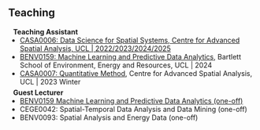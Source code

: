 ## Teaching

<h4 style="margin:0 10px 0;">Teaching Assistant</h4>

<ul style="margin:0 0 5px;">
  <li><a href="https://eccv2022.ecva.net/"><autocolor>CASA0006: Data Science for Spatial Systems, Centre for Advanced Spatial Analysis, UCL | 2022/2023/2024/2025 </autocolor></a></li>
  <li><a href="https://www.ucl.ac.uk/module-catalogue/modules/machine-learning-and-predictive-data-analytics-BENV0159"><autocolor>BENV0159: Machine Learning and Predictive Data Analytics</autocolor></a>, Bartlett School of Environment, Energy and Resources, UCL | 2024</li>
  <li><a href="https://www.ucl.ac.uk/module-catalogue/modules/data-science-for-spatial-systems-CASA0006"><autocolor>CASA0007: Quantitative Method</autocolor></a>, Centre for Advanced Spatial Analysis, UCL | 2023 Winter</li>
</ul>

<h4 style="margin:0 10px 0;">Guest Lecturer</h4>

<ul style="margin:0 0 20px;">
  <li><a href="https://www.ucl.ac.uk/module-catalogue/modules/machine-learning-and-predictive-data-analytics-BENV0159"><autocolor>BENV0159 Machine Learning and Predictive Data Analytics (one-off)</autocolor></a></li>
  <li><autocolor>CEGE0042: Spatial-Temporal Data Analysis and Data Mining (one-off)</autocolor></li>
  <li><autocolor>BENV0093: Spatial Analysis and Energy Data (one-off)</autocolor></li>
  <!-- <li><a href="https://www.the-innovation.org/geoscience"><autocolor>The Innovation Geoscience</autocolor></a></li> -->
</ul>